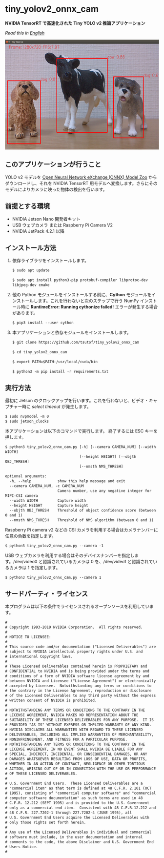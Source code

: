 # tiny_yolov2_onnx_cam
**NVIDIA TensorRT で高速化された Tiny YOLO v2 推論アプリケーション**

*Read this in [English](README.md)*

<img src="./screenshot.png" alt="Screenshot" title="Screenshot" width="640" height="360">

## このアプリケーションが行うこと

YOLO v2 モデルを [Open Neural Network eXchange (ONNX) Model Zoo](https://github.com/onnx/models) からダウンロードし、それを NVIDIA TensorRT 用モデルへ変換します。さらにそのモデルによりカメラに映った物体の検出を行います。

## 前提とする環境

- NVIDIA Jetson Nano 開発者キット
- USB ウェブカメラ または Raspberry Pi Camera V2
- NVIDIA JetPack 4.2.1 以降

## インストール方法

1. 依存ライブラリをインストールします。

    ```
    $ sudo apt update

    $ sudo apt install python3-pip protobuf-compiler libprotoc-dev libjpeg-dev cmake
    ```

1. 他の Python モジュールをインストールする前に、**Cython** モジュールをインストールします。これを行わないと次のステップで行う NumPy インストール時に **RuntimeError: Running cythonize failed!** エラーが発生する場合があります。

    ```
    $ pip3 install --user cython
    ```

1. 本アプリケーションと依存モジュールをインストールします。

    ```
    $ git clone https://github.com/tsutof/tiny_yolov2_onnx_cam

    $ cd tiny_yolov2_onnx_cam

    $ export PATH=$PATH:/usr/local/cuda/bin

    $ python3 -m pip install -r requirements.txt
    ```

## 実行方法

最初に Jetson のクロックアップを行います。これを行わないと、ビデオ・キャプチャー時に *select timeout* が発生します。

```
$ sudo nvpmodel -m 0
$ sudo jetson_clocks
```

本アプリケーションは以下のコマンドで実行します。
終了するには ESC キーを押します。

```
$ python3 tiny_yolov2_onnx_cam.py [-h] [--camera CAMERA_NUM] [--width WIDTH]
                                  [--height HEIGHT] [--objth OBJ_THRESH]
                                  [--nmsth NMS_THRESH]

optional arguments:
  -h, --help            show this help message and exit
  --camera CAMERA_NUM, -c CAMERA_NUM
                        Camera number, use any negative integer for MIPI-CSI camera
  --width WIDTH         Capture width
  --height HEIGHT       Capture height
  --objth OBJ_THRESH    Threshold of object confidence score (between 0 and 1)
  --nmsth NMS_THRESH    Threshold of NMS algorithm (between 0 and 1)
```

Raspberry Pi camera v2 などの CSI カメラを利用する場合はカメラナンバーに任意の負数を指定します。

```
$ python3 tiny_yolov2_onnx_cam.py --camera -1
```

USB ウェブカメラを利用する場合はそのデバイスナンバーを指定します。/dev/video0 と認識されているカメラは 0 を、/dev/video1 と認識されているカメラは 1 を指定します。

```
$ python3 tiny_yolov2_onnx_cam.py --camera 1
```

## サードパーティ・ライセンス

本プログラムは以下の条件でライセンスされるオープンソースを利用しています。

```
#
# Copyright 1993-2019 NVIDIA Corporation.  All rights reserved.
#
# NOTICE TO LICENSEE:
#
# This source code and/or documentation ("Licensed Deliverables") are
# subject to NVIDIA intellectual property rights under U.S. and
# international Copyright laws.
#
# These Licensed Deliverables contained herein is PROPRIETARY and
# CONFIDENTIAL to NVIDIA and is being provided under the terms and
# conditions of a form of NVIDIA software license agreement by and
# between NVIDIA and Licensee ("License Agreement") or electronically
# accepted by Licensee.  Notwithstanding any terms or conditions to
# the contrary in the License Agreement, reproduction or disclosure
# of the Licensed Deliverables to any third party without the express
# written consent of NVIDIA is prohibited.
#
# NOTWITHSTANDING ANY TERMS OR CONDITIONS TO THE CONTRARY IN THE
# LICENSE AGREEMENT, NVIDIA MAKES NO REPRESENTATION ABOUT THE
# SUITABILITY OF THESE LICENSED DELIVERABLES FOR ANY PURPOSE.  IT IS
# PROVIDED "AS IS" WITHOUT EXPRESS OR IMPLIED WARRANTY OF ANY KIND.
# NVIDIA DISCLAIMS ALL WARRANTIES WITH REGARD TO THESE LICENSED
# DELIVERABLES, INCLUDING ALL IMPLIED WARRANTIES OF MERCHANTABILITY,
# NONINFRINGEMENT, AND FITNESS FOR A PARTICULAR PURPOSE.
# NOTWITHSTANDING ANY TERMS OR CONDITIONS TO THE CONTRARY IN THE
# LICENSE AGREEMENT, IN NO EVENT SHALL NVIDIA BE LIABLE FOR ANY
# SPECIAL, INDIRECT, INCIDENTAL, OR CONSEQUENTIAL DAMAGES, OR ANY
# DAMAGES WHATSOEVER RESULTING FROM LOSS OF USE, DATA OR PROFITS,
# WHETHER IN AN ACTION OF CONTRACT, NEGLIGENCE OR OTHER TORTIOUS
# ACTION, ARISING OUT OF OR IN CONNECTION WITH THE USE OR PERFORMANCE
# OF THESE LICENSED DELIVERABLES.
#
# U.S. Government End Users.  These Licensed Deliverables are a
# "commercial item" as that term is defined at 48 C.F.R. 2.101 (OCT
# 1995), consisting of "commercial computer software" and "commercial
# computer software documentation" as such terms are used in 48
# C.F.R. 12.212 (SEPT 1995) and is provided to the U.S. Government
# only as a commercial end item.  Consistent with 48 C.F.R.12.212 and
# 48 C.F.R. 227.7202-1 through 227.7202-4 (JUNE 1995), all
# U.S. Government End Users acquire the Licensed Deliverables with
# only those rights set forth herein.
#
# Any use of the Licensed Deliverables in individual and commercial
# software must include, in the user documentation and internal
# comments to the code, the above Disclaimer and U.S. Government End
# Users Notice.
#
```
